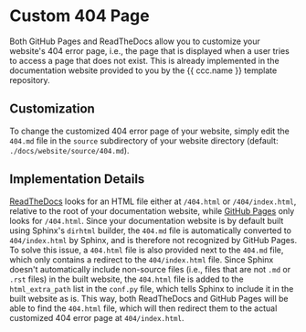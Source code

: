 # Custom 404 Page

Both GitHub Pages and ReadTheDocs allow you to customize your website's 404 error page,
i.e., the page that is displayed when a user tries to access a page that does not exist.
This is already implemented in the documentation website
provided to you by the {{ ccc.name }} template repository.


## Customization
To change the customized 404 error page of your website,
simply edit the `404.md` file in the `source` subdirectory of your website directory
(default: `./docs/website/source/404.md`).


## Implementation Details
[ReadTheDocs](https://docs.readthedocs.io/en/stable/reference/404-not-found.html)
looks for an HTML file either at `/404.html` or `/404/index.html`,
relative to the root of your documentation website, while
[GitHub Pages](https://docs.github.com/en/pages/getting-started-with-github-pages/creating-a-custom-404-page-for-your-github-pages-site)
only looks for `/404.html`.
Since your documentation website is by default built using Sphinx's `dirhtml` builder,
the `404.md` file is automatically converted to `404/index.html` by Sphinx,
and is therefore not recognized by GitHub Pages.
To solve this issue, a `404.html` file is also provided next to the `404.md` file,
which only contains a redirect to the `404/index.html` file.
Since Sphinx doesn't automatically include non-source files (i.e., files that are not `.md` or `.rst` files)
in the built website, the `404.html` file is added to the `html_extra_path` list in the `conf.py` file,
which tells Sphinx to include it in the built website as is.
This way, both ReadTheDocs and GitHub Pages will be able to find the `404.html` file,
which will then redirect them to the actual customized 404 error page at `404/index.html`.
